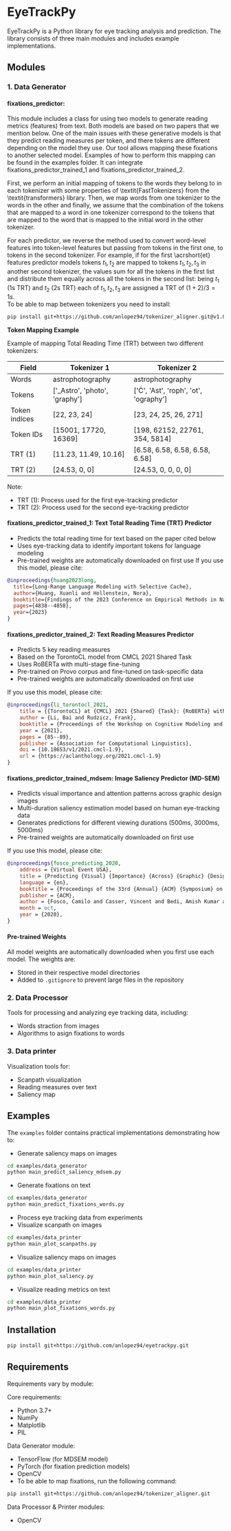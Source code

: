 # EyeTrackPy

EyeTrackPy is a Python library for eye tracking analysis and prediction. The library consists of three main modules and includes example implementations.

## Modules

### 1. Data Generator
#### fixations_predictor:
This module includes a class for using two models to generate reading metrics (features) from text. Both models are based on two papers that we mention below. One of the main issues with these generative models is that they predict reading measures per token, and there tokens are different depending on the model they use. Our tool allows mapping these fixations to another selected model. Examples of how to perform this mapping can be found in the examples folder.
It can integrate fixations_predictor_trained_1 and fixations_predictor_trained_2.

First, we perform an initial mapping of tokens to the words they belong to in each tokenizer with some properties of \textit{FastTokenizers} from the \textit{transformers} library. Then, we map words from one tokenizer to the words in the other and finally, we assume that the combination of the tokens that are mapped to a word in one tokenizer correspond to the tokens that are mapped to the word that is mapped to the initial word in the other tokenizer. 

For each predictor, we reverse the method used to convert word-level features into token-level features but passing from tokens in the first one, to tokens in the second tokenizer. For example, if for the first \acrshort{et} features predictor models tokens $t_{1},t_{2}$ are mapped to tokens $t_{1},t_{2},t_{3}$ in another second tokenizer, the values sum for all the tokens in the first list and distribute them equally across all the tokens in the second list: being $t_{1}$ (1s TRT) and $t_{2}$ (2s TRT) each of $t_{1},t_{2},t_{3}$ are assigned a TRT of $(1+2)/3=1s$.  
To be able to map between tokenizers you need to install:
```sh
pip install git+https://github.com/anlopez94/tokenizer_aligner.git@v1.0.0
```
**Token Mapping Example**

Example of mapping Total Reading Time (TRT) between two different tokenizers:

| Field | Tokenizer 1 | Tokenizer 2 |
|-------|-------------|-------------|
| Words | astrophotography | astrophotography |
| Tokens | ['_Astro', 'photo', 'graphy'] | ['Ċ', 'Ast', 'roph', 'ot', 'ography'] |
| Token indices | [22, 23, 24] | [23, 24, 25, 26, 271] |
| Token IDs | [15001, 17720, 16369] | [198, 62152, 22761, 354, 5814] |
| TRT (1) | [11.23, 11.49, 10.16] | [6.58, 6.58, 6.58, 6.58, 6.58] |
| TRT (2) | [24.53, 0, 0] | [24.53, 0, 0, 0, 0] |

Note:
- TRT (1): Process used for the first eye-tracking predictor
- TRT (2): Process used for the second eye-tracking predictor

#### fixations_predictor_trained_1: Text Total Reading Time (TRT) Predictor
- Predicts the total reading time for text based on the paper cited below
- Uses eye-tracking data to identify important tokens for language modeling
- Pre-trained weights are automatically downloaded on first use
If you use this model, please cite:
```bibtex
@inproceedings{huang2023long,
  title={Long-Range Language Modeling with Selective Cache},
  author={Huang, Xuanli and Hollenstein, Nora},
  booktitle={Findings of the 2023 Conference on Empirical Methods in Natural Language Processing},
  pages={4838--4858},
  year={2023}
}
```
#### fixations_predictor_trained_2: Text Reading Measures Predictor
- Predicts 5 key reading measures
- Based on the TorontoCL model from CMCL 2021 Shared Task
- Uses RoBERTa with multi-stage fine-tuning
- Pre-trained on Provo corpus and fine-tuned on task-specific data
- Pre-trained weights are automatically downloaded on first use

If you use this model, please cite:
```bibtex
@inproceedings{li_torontocl_2021,
    title = {{TorontoCL} at {CMCL} 2021 {Shared} {Task}: {RoBERTa} with {Multi}-{Stage} {Fine}-{Tuning} for {Eye}-{Tracking} {Prediction}},
    author = {Li, Bai and Rudzicz, Frank},
    booktitle = {Proceedings of the Workshop on Cognitive Modeling and Computational Linguistics},
    year = {2021},
    pages = {85--89},
    publisher = {Association for Computational Linguistics},
    doi = {10.18653/v1/2021.cmcl-1.9},
    url = {https://aclanthology.org/2021.cmcl-1.9}
}
```

#### fixations_predictor_trained_mdsem: Image Saliency Predictor (MD-SEM)
- Predicts visual importance and attention patterns across graphic design images
- Multi-duration saliency estimation model based on human eye-tracking data
- Generates predictions for different viewing durations (500ms, 3000ms, 5000ms)
- Pre-trained weights are automatically downloaded on first use

If you use this model, please cite:
```bibtex
@inproceedings{fosco_predicting_2020,
	address = {Virtual Event USA},
	title = {Predicting {Visual} {Importance} {Across} {Graphic} {Design} {Types}},
	language = {en},
	booktitle = {Proceedings of the 33rd {Annual} {ACM} {Symposium} on {User} {Interface} {Software} and {Technology}},
	publisher = {ACM},
	author = {Fosco, Camilo and Casser, Vincent and Bedi, Amish Kumar and O'Donovan, Peter and Hertzmann, Aaron and Bylinskii, Zoya},
	month = oct,
	year = {2020},
}
```
#### Pre-trained Weights
All model weights are automatically downloaded when you first use each model. The weights are:
- Stored in their respective model directories
- Added to `.gitignore` to prevent large files in the repository

### 2. Data Processor
Tools for processing and analyzing eye tracking data, including:
- Words straction from images
- Algorithms to asign fixations to words

### 3. Data printer
Visualization tools for:
- Scanpath visualization
- Reading measures over text
- Saliency map 

## Examples
The `examples` folder contains practical implementations demonstrating how to:
- Generate saliency maps on images
```bash
cd examples/data_generator
python main_predict_saliency_mdsem.py 
```
- Generate fixations on text
```bash
cd examples/data_generator
python main_predict_fixations_words.py 
```
- Process eye tracking data from experiments
- Visualize scanpath on images
```bash
cd examples/data_printer
python main_plot_scanpaths.py
```

- Visualize saliency maps on images
```bash
cd examples/data_printer
python main_plot_saliency.py
```
- Visualize reading metrics on text
```bash
cd examples/data_printer
python main_plot_fixations_words.py
```

## Installation

```sh
pip install git+https://github.com/anlopez94/eyetrackpy.git
```


## Requirements
Requirements vary by module:

Core requirements:
- Python 3.7+
- NumPy
- Matplotlib
- PIL

Data Generator module:
- TensorFlow (for MDSEM model)
- PyTorch (for fixation prediction models)
- OpenCV
- To be able to map fixations, run the following command:

```sh
pip install git+https://github.com/anlopez94/tokenizer_aligner.git
```

Data Processor & Printer modules:
- OpenCV



